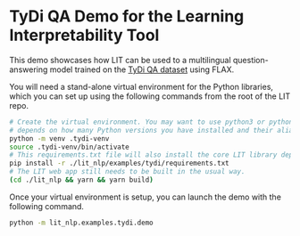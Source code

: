 TyDi QA Demo for the Learning Interpretability Tool
=======================================================

This demo showcases how LIT can be used to a multilingual question-answering
model trained on the [TyDi QA dataset](https://doi.org/10.1162/tacl_a_00317)
using FLAX.

You will need a stand-alone virtual environment for the Python libraries, which you can set up using the following commands from the root of the LIT repo.

```sh
# Create the virtual environment. You may want to use python3 or python3.10
# depends on how many Python versions you have installed and their aliases.
python -m venv .tydi-venv
source .tydi-venv/bin/activate
# This requirements.txt file will also install the core LIT library deps.
pip install -r ./lit_nlp/examples/tydi/requirements.txt
# The LIT web app still needs to be built in the usual way.
(cd ./lit_nlp && yarn && yarn build)
```

Once your virtual environment is setup, you can launch the demo with the
following command.

```sh
python -m lit_nlp.examples.tydi.demo
```
